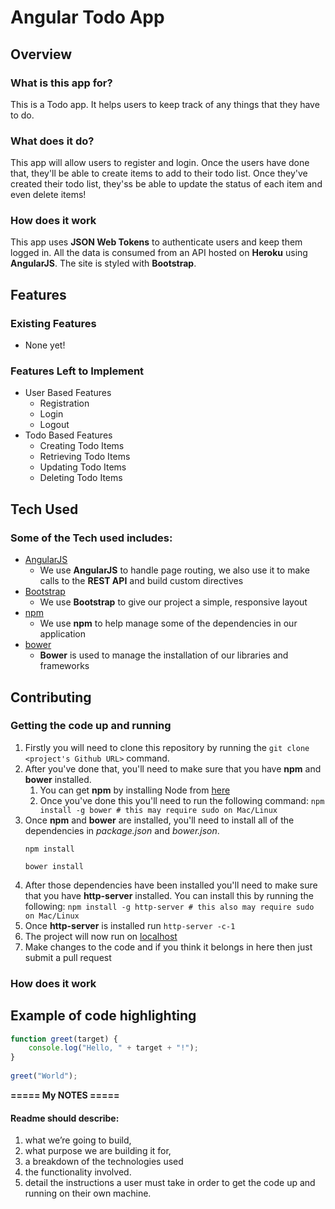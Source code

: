 # Angular Todo App

## Overview

### What is this app for?
This is a Todo app. It helps users to keep track of any things that they have to do.

### What does it do?
This app will allow users to register and login. Once the users have done that, they'll be able to create items to add to their todo list. Once they've created their todo list, they'ss be able to update the status of each item and even delete items!

### How does it work
This app uses **JSON Web Tokens** to authenticate users and keep them logged in. All the data is consumed from an API hosted on **Heroku** using **AngularJS**. The site is styled with **Bootstrap**.

## Features

### Existing Features
- None yet!

### Features Left to Implement
- User Based Features
    - Registration
    - Login
    - Logout
- Todo Based Features
    - Creating Todo Items
    - Retrieving Todo Items
    - Updating Todo Items
    - Deleting Todo Items

## Tech Used

### Some of the Tech used includes:
- [AngularJS](https://angularjs.org/)
    - We use **AngularJS** to handle page routing, we also use it to make calls to the **REST API** and build custom directives
- [Bootstrap](http://getbootstrap.com/)
    - We use **Bootstrap** to give our project a simple, responsive layout
- [npm](https://www.npmjs.com/)
    - We use **npm** to help manage some of the dependencies in our application
- [bower](https://bower.io/)
    - **Bower** is used to manage the installation of our libraries and frameworks

## Contributing

### Getting the code up and running

1. Firstly you will need to clone this repository by running the ```git clone <project's Github URL>``` command.
2. After you've done that, you'll need to make sure that you have **npm** and **bower** installed.
    1. You can get **npm** by installing Node from [here](https://nodejs.org/en/)
    2. Once you've done this you'll need to run the following command: `npm install -g bower # this may require sudo on Mac/Linux`
3. Once **npm** and **bower** are installed, you'll need to install all of the dependencies in *package.json* and *bower.json*.
    ```
    npm install

    bower install
    ```
4. After those dependencies have been installed you'll need to make sure that you have **http-server** installed. You can install this by running the following: ```npm install -g http-server # this also may require sudo on Mac/Linux```
5. Once **http-server** is installed run ```http-server -c-1```
6. The project will now run on [localhost](http://127.0.0.1:8080)
7. Make changes to the code and if you think it belongs in here then just submit a pull request

 
### How does it work
 



## Example of code highlighting

```javascript 
function greet(target) {
    console.log("Hello, " + target + "!");
}
 
greet("World");
```



**===== My NOTES =====**  
#### Readme should describe:
1. what we’re going to build,
2. what purpose we are building it for,
3. a breakdown of the technologies used
4. the functionality involved.
5. detail the instructions a user must take in order to get the code up and running on their own machine.